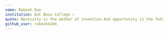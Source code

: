 ```yaml
---
name: Rakesh Das
institution: AJC Bose College ⚡
quote: Necessity is the mother of invention And opportunity is the father.
github_user: rakesh4104
---
```

